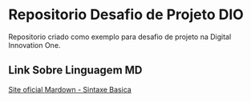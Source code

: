 # Repositorio Desafio de Projeto DIO 
Repositorio criado como exemplo para desafio de projeto na Digital Innovation One.

## Link Sobre Linguagem MD
[Site oficial Mardown - Sintaxe Basica](https://www.markdownguide.org/basic-syntax/)
